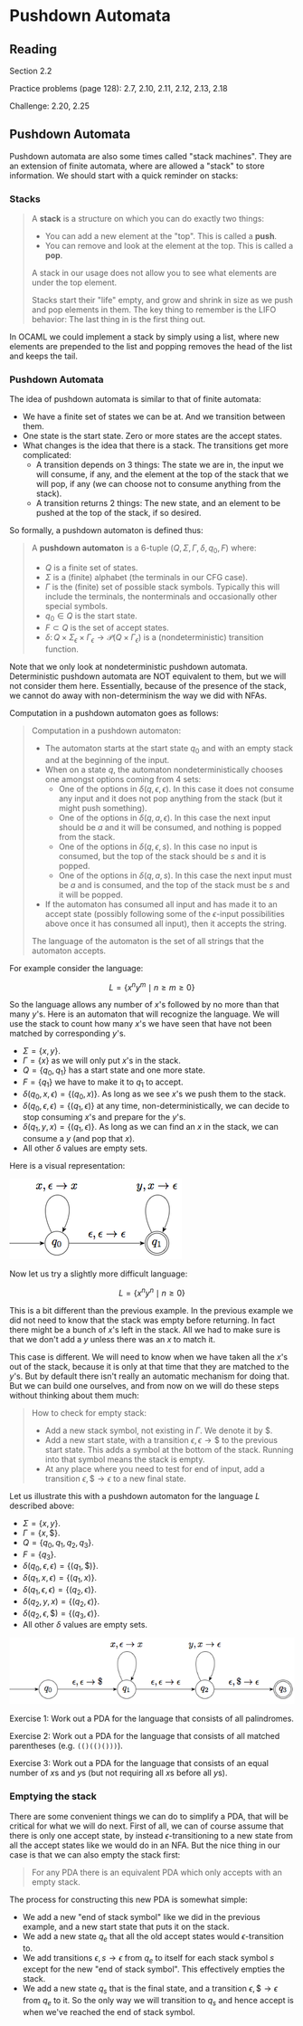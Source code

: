 # Pushdown Automata

## Reading

Section 2.2

Practice problems (page 128): 2.7, 2.10, 2.11, 2.12, 2.13, 2.18

Challenge: 2.20, 2.25

## Pushdown Automata

Pushdown automata are also some times called "stack machines". They are an extension of finite automata, where are allowed a "stack" to store information. We should start with a quick reminder on stacks:

### Stacks

> A **stack** is a structure on which you can do exactly two things:
>
> - You can add a new element at the "top". This is called a **push**.
> - You can remove and look at the element at the top. This is called a **pop**.
>
> A stack in our usage does not allow you to see what elements are under the top element.
>
> Stacks start their "life" empty, and grow and shrink in size as we push and pop elements in them. The key thing to remember is the LIFO behavior: The last thing in is the first thing out.

In OCAML we could implement a stack by simply using a list, where new elements are prepended to the list and popping removes the head of the list and keeps the tail.

### Pushdown Automata

The idea of pushdown automata is similar to that of finite automata:

- We have a finite set of states we can be at. And we transition between them.
- One state is the start state. Zero or more states are the accept states.
- What changes is the idea that there is a stack. The transitions get more complicated:
    - A transition depends on 3 things: The state we are in, the input we will consume, if any, and the element at the top of the stack that we will pop, if any (we can choose not to consume anything from the stack).
    - A transition returns 2 things: The new state, and an element to be pushed at the top of the stack, if so desired.

So formally, a pushdown automaton is defined thus:

> A **pushdown automaton** is a 6-tuple $(Q,\Sigma,\Gamma, \delta, q_0, F)$ where:
>
> - $Q$ is a finite set of states.
> - $\Sigma$ is a (finite) alphabet (the terminals in our CFG case).
> - $\Gamma$ is the (finite) set of possible stack symbols. Typically this will include the terminals, the nonterminals and occasionally other special symbols.
> - $q_0\in Q$ is the start state.
> - $F\subset Q$ is the set of accept states.
> - $\delta\colon Q\times\Sigma_\epsilon \times \Gamma_\epsilon \to \mathcal{P}\left(Q\times\Gamma_\epsilon\right)$ is a (nondeterministic) transition function.

Note that we only look at nondeterministic pushdown automata. Deterministic pushdown automata are NOT equivalent to them, but we will not consider them here. Essentially, because of the presence of the stack, we cannot do away with non-determinism the way we did with NFAs.

Computation in a pushdown automaton goes as follows:

> Computation in a pushdown automaton:
>
> - The automaton starts at the start state $q_0$ and with an empty stack and at the beginning of the input.
> - When on a state $q$, the automaton nondeterministically chooses one amongst options coming from 4 sets:
>     - One of the options in $\delta(q, \epsilon, \epsilon)$. In this case it does not consume any input and it does not pop anything from the stack (but it might push something).
>     - One of the options in $\delta(q, a, \epsilon)$. In this case the next input should be $a$ and it will be consumed, and nothing is popped from the stack.
>     - One of the options in $\delta(q, \epsilon, s)$. In this case no input is consumed, but the top of the stack should be $s$ and it is popped.
>     - One of the options in $\delta(q, a, s)$. In this case the next input must be $a$ and is consumed, and the top of the stack must be $s$ and it will be popped.
> - If the automaton has consumed all input and has made it to an accept state (possibly following some of the $\epsilon$-input possibilities above once it has consumed all input), then it accepts the string.
>
> The language of the automaton is the set of all strings that the automaton accepts.

For example consider the language:

$$L = \left\{ x^ny^m \mid n \geq m \geq 0 \right\}$$

So the language allows any number of $x$'s followed by no more than that many $y$'s. Here is an automaton that will recognize the language. We will use the stack to count how many $x$'s we have seen that have not been matched by corresponding $y$'s.

- $\Sigma=\{ x, y \}$.
- $\Gamma = \{ x \}$ as we will only put $x$'s in the stack.
- $Q = \{ q_0,q_1 \}$ has a start state and one more state.
- $F = \{ q_1 \}$ we have to make it to $q_1$ to accept.
- $\delta(q_0, x, \epsilon) = \left\{(q_0, x)\right\}$. As long as we see $x$'s we push them to the stack.
- $\delta(q_0, \epsilon, \epsilon) = \left\{(q_1, \epsilon)\right\}$ at any time, non-deterministically, we can decide to stop consuming $x$'s and prepare for the $y$'s.
- $\delta(q_1, y, x) = \left\{(q_1, \epsilon)\right\}$. As long as we can find an $x$ in the stack, we can consume a $y$ (and pop that $x$).
- All other $\delta$ values are empty sets.

Here is a visual representation:

![A simple pushdown automaton](images/pushdown1.png)

Now let us try a slightly more difficult language:

$$L = \left\{ x^ny^n \mid n \geq 0 \right\}$$

This is a bit different than the previous example. In the previous example we did not need to know that the stack was empty before returning. In fact there might be a bunch of $x$'s left in the stack. All we had to make sure is that we don't add a $y$ unless there was an $x$ to match it.

This case is different. We will need to know when we have taken all the $x$'s out of the stack, because it is only at that time that they are matched to the $y$'s. But by default there isn't really an automatic mechanism for doing that. But we can build one ourselves, and from now on we will do these steps without thinking about them much:

> How to check for empty stack:
>
> - Add a new stack symbol, not existing in $\Gamma$. We denote it by $\$$.
> - Add a new start state, with a transition $\epsilon,\epsilon\to\$$ to the previous start state. This adds a symbol at the bottom of the stack. Running into that symbol means the stack is empty.
> - At any place where you need to test for end of input, add a transition $\epsilon,\$\to \epsilon$ to a new final state.

Let us illustrate this with a pushdown automaton for the language $L$ described above:

- $\Sigma=\{ x, y \}$.
- $\Gamma = \{ x, \$ \}$.
- $Q = \{ q_0, q_1, q_2, q_3 \}$.
- $F = \{ q_3 \}$.
- $\delta(q_0, \epsilon, \epsilon) = \left\{(q_1, \$)\right\}$.
- $\delta(q_1, x, \epsilon) = \left\{(q_1, x)\right\}$.
- $\delta(q_1, \epsilon, \epsilon) = \left\{(q_2, \epsilon)\right\}$.
- $\delta(q_2, y, x) = \left\{(q_2, \epsilon)\right\}$.
- $\delta(q_2, \epsilon, \$) = \left\{(q_3, \epsilon)\right\}$.
- All other $\delta$ values are empty sets.

![Matching $x$'s to $y$'s](images/pushdown2.png)

Exercise 1: Work out a PDA for the language that consists of all palindromes.

Exercise 2: Work out a PDA for the language that consists of all matched parentheses (e.g. `(()(()()))`).

Exercise 3: Work out a PDA for the language that consists of an equal number of $x$s and $y$s (but not requiring all $x$s before all $y$s).

### Emptying the stack

There are some convenient things we can do to simplify a PDA, that will be critical for what we will do next. First of all, we can of course assume that there is only one accept state, by instead $\epsilon$-transitioning to a new state from all the accept states like we would do in an NFA. But the nice thing in our case is that we can also empty the stack first:

> For any PDA there is an equivalent PDA which only accepts with an empty stack.

The process for constructing this new PDA is somewhat simple:

- We add a new "end of stack symbol" like we did in the previous example, and a new start state that puts it on the stack.
- We add a new state $q_e$ that all the old accept states would $\epsilon$-transition to.
- We add transitions $\epsilon,s\to\epsilon$ from $q_e$ to itself for each stack symbol $s$ except for the new "end of stack symbol". This effectively empties the stack.
- We add a new state $q_s$ that is the final state, and a transition $\epsilon,\$\to\epsilon$ from $q_e$ to it. So the only way we will transition to $q_s$ and hence accept is when we've reached the end of stack symbol.
